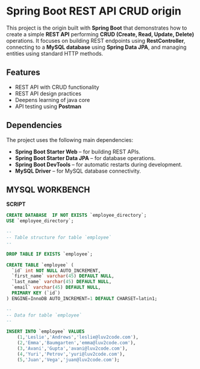 # Spring Boot REST API CRUD origin

This project is the origin built with **Spring Boot** that demonstrates how to create a simple **REST API** performing **CRUD (Create, Read, Update, Delete)** operations. It focuses on building REST endpoints using **RestController**, connecting to a **MySQL database** using **Spring Data JPA**, and managing entities using standard HTTP methods.

## Features

- REST API with CRUD functionality
- REST API design practices
- Deepens learning of java core
- API testing using **Postman**

## Dependencies

The project uses the following main dependencies:

- **Spring Boot Starter Web** – for building REST APIs.
- **Spring Boot Starter Data JPA** – for database operations.
- **Spring Boot DevTools** – for automatic restarts during development.
- **MySQL Driver** – for MySQL database connectivity.

## MYSQL WORKBENCH

**SCRIPT**
```sql
CREATE DATABASE  IF NOT EXISTS `employee_directory`;
USE `employee_directory`;

--
-- Table structure for table `employee`
--

DROP TABLE IF EXISTS `employee`;

CREATE TABLE `employee` (
  `id` int NOT NULL AUTO_INCREMENT,
  `first_name` varchar(45) DEFAULT NULL,
  `last_name` varchar(45) DEFAULT NULL,
  `email` varchar(45) DEFAULT NULL,
  PRIMARY KEY (`id`)
) ENGINE=InnoDB AUTO_INCREMENT=1 DEFAULT CHARSET=latin1;

--
-- Data for table `employee`
--

INSERT INTO `employee` VALUES 
	(1,'Leslie','Andrews','leslie@luv2code.com'),
	(2,'Emma','Baumgarten','emma@luv2code.com'),
	(3,'Avani','Gupta','avani@luv2code.com'),
	(4,'Yuri','Petrov','yuri@luv2code.com'),
	(5,'Juan','Vega','juan@luv2code.com');
